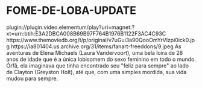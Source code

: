 # FOME-DE-LOBA-UPDATE


<item>
<title>[COLOR silver][B] FOME DE LOBA- BITTEN 1º TEMPORADA [/COLOR][/B][COLOR yellow]  FULL HD  [B][/COLOR][/B]</title>
<link>plugin://plugin.video.elementum/play?uri=magnet:?xt=urn:btih:E3A2DBCA008B69B97F764B1976B1122F3AC4C93C</link>
<thumbnail>https://www.themoviedb.org/t/p/original/v7uGui3a90QooOmYrVlzpi0ick0.jpg</thumbnail>
<fanart>https://ia801404.us.archive.org/31/items/fanart-freeddons/9.jpeg</fanart>
<info>As aventuras de Elena Michaels (Laura Vandervoort), uma bela loira de 28 anos de idade que é a única lobisomem do sexo feminino em todo o mundo. Órfã, ela imaginava que tinha encontrado seu "feliz para sempre" ao lado de Clayton (Greyston Holt), até que, com uma simples mordida, sua vida mudou para sempre.</info>
</item>
